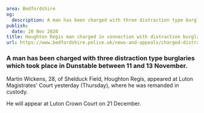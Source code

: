 ```yaml
area: Bedfordshire
og:
  description: A man has been charged with three distraction type burglaries which took place in Dunstable between 11 and 13 November.
publish:
  date: 20 Nov 2020
title: Houghton Regis man charged in connection with distraction burglaries
url: https://www.bedfordshire.police.uk/news-and-appeals/charged-distraction-burglaries
```

### A man has been charged with three distraction type burglaries which took place in Dunstable between 11 and 13 November.

Martin Wickens, 28, of Shelduck Field, Houghton Regis, appeared at Luton Magistrates' Court yesterday (Thursday), where he was remanded in custody.

He will appear at Luton Crown Court on 21 December.
